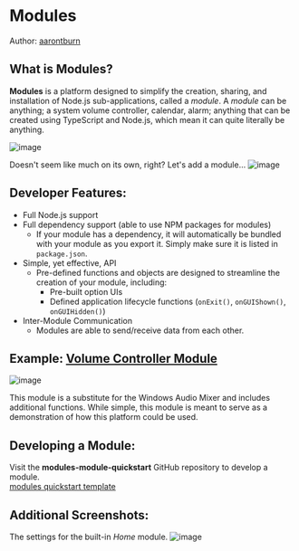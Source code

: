 
# Modules
Author: [aarontburn](https://github.com/aarontburn) 

## What is Modules?
**Modules** is a platform designed to simplify the creation, sharing, and installation of Node.js sub-applications, called a *module*. A *module* can be anything; a system volume controller, calendar, alarm; anything that can be created using TypeScript and Node.js, which mean it can quite literally be anything.

![image](https://github.com/aarontburn/modules/assets/103211131/9c37290c-1368-451f-a272-98ff778165c2)

Doesn't seem like much on its own, right? Let's add a module...
![image](https://github.com/aarontburn/modules/assets/103211131/0c56c4ca-6305-43cd-b30e-d913d2dbf982)
## Developer Features:
- Full Node.js support
- Full dependency support (able to use NPM packages for modules)
  - If your module has a dependency, it will automatically be bundled with your module as you export it. Simply make sure it is listed in `package.json`.
 - Simple, yet effective, API
   - Pre-defined functions and objects are designed to streamline the creation of your module, including:
	   - Pre-built option UIs 
	   - Defined application lifecycle functions (`onExit()`, `onGUIShown()`, `onGUIHidden()`)
 - Inter-Module Communication
   - Modules are able to send/receive data from each other.  
 

## Example: [Volume Controller Module](https://github.com/aarontburn/modules-volume_controller) 
![image](https://github.com/aarontburn/modules/assets/103211131/a1311957-7fce-47ea-a449-7370aa381645)

This module is a substitute for the Windows Audio Mixer and includes additional functions. While simple, this module is meant to serve as a demonstration of how this platform could be used.

## Developing a Module:
Visit the **modules-module-quickstart** GitHub repository to develop a module.  
[modules quickstart template](https://github.com/aarontburn/modules-module-quickstart)

## Additional Screenshots:
The settings for the built-in *Home* module.
![image](https://github.com/aarontburn/modules/assets/103211131/9f678c8f-88ba-4c32-894f-6bab67b4700e)

